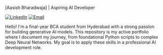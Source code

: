 [Aasish Bharadwaja] | Aspiring AI Developer
<p>
<a href="[https://www.linkedin.com/in/aasish-bharadwaja-648557217/]" target="blank"><img alt="LinkedIn" src="https://www.google.com/search?q=https://img.shields.io/badge/LinkedIn----blue?style=flat-square&logo=linkedin"></a>
<a href="mailto:[aasishbharadwaja334@gmail.com]"><img alt="Email" src="https://www.google.com/search?q=https://img.shields.io/badge/Email--_--red%3Fstyle%3Dflat-square%26logo%3Dgmail"></a>
</p>

Hello! I'm a final-year BCA student from Hyderabad with a strong passion for building generative AI models. This repository is my active portfolio where I document my journey, from foundational Python scripts to complex Deep Neural Networks. My goal is to apply these skills in a professional AI development role.
